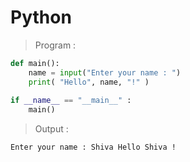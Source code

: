 # Python
> Program :
```python
def main():
    name = input("Enter your name : ")
    print( "Hello", name, "!" )
    
if __name__ == "__main__" :
    main()
```
> Output :

`
Enter your name : Shiva
Hello Shiva !
`

